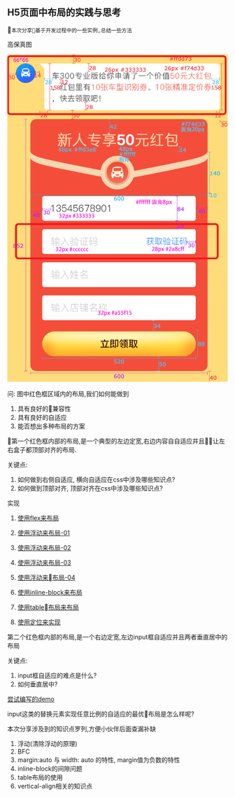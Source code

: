 ## H5页面中布局的实践与思考

`本次分享基于开发过程中的一些实例,总结一些方法`


高保真图

<img src="./img-01.png">

问: 图中红色框区域内的布局,我们如何能做到

1. 具有良好的兼容性
2. 具有良好的自适应
3. 能否想出多种布局的方案


第一个红色框内部的布局,是一个典型的左边定宽,右边内容自自适应并且让左右盒子都顶部对齐的布局.

关键点:

1. 如何做到右侧自适应, 横向自适应在css中涉及哪些知识点?
2. 如何做到顶部对齐, 顶部对齐在css中涉及哪些知识点?


实现

1. [使用flex来布局](https://jsrun.net/UMXKp)

2. [使用浮动来布局-01](https://jsrun.net/9MXKp)

3. [使用浮动来布局-02](https://jsrun.net/QMXKp)

4. [使用浮动来布局-03](https://jsrun.net/zMXKp)

5. [使用浮动来布局-04](https://jsrun.net/PMXKp)

6. [使用inline-block来布局](https://jsrun.net/EMXKp)

7. [使用table布局来布局](https://jsrun.net/7MXKp)

8. [使用定位来实现](https://jsrun.net/dMXKp)



第二个红色框内部的布局,是一个右边定宽,左边input框自适应并且两者垂直居中的布局

关键点:

1. input框自适应的难点是什么?
2. 如何垂直居中?

[尝试编写的demo](https://jsrun.net/xMXKp)

input这类的替换元素实现任意比例的自适应的最优布局是怎么样呢?


本次分享涉及到的知识点罗列,方便小伙伴后面查漏补缺

1. 浮动(清除浮动的原理)
2. BFC
3. margin:auto 与 width: auto 的特性, margin值为负数的特性
4. inline-block的间隙问题
5. table布局的使用
6. vertical-align相关的知识点